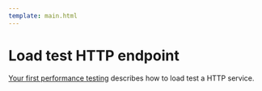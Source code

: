 ```yaml
---
template: main.html
---
```


# Load test HTTP endpoint

[Your first performance testing](../getting-started/first-performance.md) describes how to load test a HTTP service.